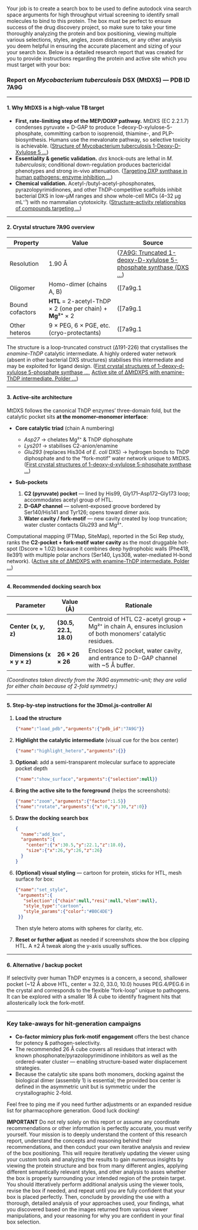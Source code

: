 Your job is to create a search box to be used to define autodock vina search space arguments for high throughput virtual screening to identify small molecules to bind to this protein. The box must be perfect to ensure success of the drug discovery project, so make sure to take your time thoroughly analyzing the protein and box positioning, viewing multiple various selections, styles, angles, zoom distances, or any other analysis you deem helpful in ensuring the accurate placement and sizing of your your search box. Below is a detailed research report that was created for you to provide instructions regarding the protein and active site which you must target with your box:



### Report on *Mycobacterium tuberculosis* DSX (MtDXS) — PDB ID **7A9G**

---

#### 1. Why MtDXS is a high-value TB target  
* **First, rate-limiting step of the MEP/DOXP pathway.**  MtDXS (EC 2.2.1.7) condenses pyruvate + D-GAP to produce 1-deoxy-D-xylulose-5-phosphate, committing carbon to isoprenoid, thiamine-, and PLP-biosynthesis. Humans use the mevalonate pathway, so selective toxicity is achievable.  ([Structure of Mycobacterium tuberculosis 1-Deoxy-D-Xylulose 5 ...](https://www.mdpi.com/2073-4352/13/5/737?utm_source=chatgpt.com))  
* **Essentiality & genetic validation.**  *dxs* knock-outs are lethal in *M. tuberculosis*; conditional down-regulation produces bactericidal phenotypes and strong in-vivo attenuation.  ([Targeting DXP synthase in human pathogens: enzyme inhibition ...](https://pmc.ncbi.nlm.nih.gov/articles/PMC3946878/?utm_source=chatgpt.com))  
* **Chemical validation.**  Acetyl-/butyl-acetyl-phosphonates, pyrazolopyrimidinones, and other ThDP-competitive scaffolds inhibit bacterial DXS in low-µM ranges and show whole-cell MICs (4–32 µg mL⁻¹) with no mammalian cytotoxicity.  ([Structure–activity relationships of compounds targeting ...](https://pmc.ncbi.nlm.nih.gov/articles/PMC4784473/?utm_source=chatgpt.com))  

---

#### 2. Crystal structure 7A9G overview  
| Property | Value | Source |
|-----------|-------|--------|
| Resolution | 1.90 Å |  ([7A9G: Truncated 1-deoxy-D-xylulose 5-phosphate synthase (DXS ...](https://www.rcsb.org/structure/7A9G?utm_source=chatgpt.com)) |
| Oligomer | Homo-dimer (chains A, B) |  ([7a9g.1 | SWISS-MODEL Template Library](https://swissmodel.expasy.org/templates/7a9g.1)) |
| Bound cofactors | **HTL** = 2-acetyl-ThDP × 2 (one per chain) + **Mg²⁺** × 2 |  ([7a9g.1 | SWISS-MODEL Template Library](https://swissmodel.expasy.org/templates/7a9g.1)) |
| Other heteros | 9 × PEG, 6 × PGE, etc. (cryo-protectants) |  ([7a9g.1 | SWISS-MODEL Template Library](https://swissmodel.expasy.org/templates/7a9g.1)) |

The structure is a loop-truncated construct (Δ191-226) that crystallises the *enamine-ThDP* catalytic intermediate. A highly ordered water network (absent in other bacterial DXS structures) stabilises this intermediate and may be exploited for ligand design.  ([First crystal structures of 1-deoxy-d-xylulose 5-phosphate synthase ...](https://www.nature.com/articles/s41598-022-11205-9?utm_source=chatgpt.com), [Active site of ∆MtDXPS with enamine-ThDP intermediate. Polder ...](https://www.researchgate.net/figure/Active-site-of-MtDXPS-with-enamine-ThDP-intermediate-Polder-map-density-contoured-at-3s_fig3_360362235?utm_source=chatgpt.com))  

---

#### 3. Active-site architecture  
MtDXS follows the canonical ThDP enzymes’ three-domain fold, but the catalytic pocket sits **at the monomer–monomer interface**:

* **Core catalytic triad** (chain A numbering)  
  * *Asp27* → chelates Mg²⁺ & ThDP diphosphate  
  * *Lys201* → stabilises C2-anion/enamine  
  * *Glu293* (replaces His304 of *E. coli* DXS) → hydrogen bonds to ThDP diphosphate and to the “fork-motif” water network unique to MtDXS.  ([First crystal structures of 1-deoxy-d-xylulose 5-phosphate synthase ...](https://www.nature.com/articles/s41598-022-11205-9?utm_source=chatgpt.com))  

* **Sub-pockets**  
  1. **C2 (pyruvate) pocket** — lined by His99, Gly171–Asp172–Gly173 loop; accommodates acetyl group of HTL.  
  2. **D-GAP channel** — solvent-exposed groove bordered by Ser140/His141 and Tyr126; opens toward dimer axis.  
  3. **Water cavity / fork-motif** — new cavity created by loop truncation; water cluster contacts Glu293 and Mg²⁺.  

Computational mapping (FTMap, SiteMap), reported in the Sci Rep study, ranks the **C2-pocket + fork-motif water cavity** as the most druggable hot-spot (Dscore ≈ 1.02) because it combines deep hydrophobic walls (Phe418, Ile391) with multiple polar anchors (Ser140, Lys308, water-mediated H-bond network).  ([Active site of ∆MtDXPS with enamine-ThDP intermediate. Polder ...](https://www.researchgate.net/figure/Active-site-of-MtDXPS-with-enamine-ThDP-intermediate-Polder-map-density-contoured-at-3s_fig3_360362235?utm_source=chatgpt.com))  

---

#### 4. Recommended docking search box  

| Parameter | Value (Å) | Rationale |
|-----------|-----------|-----------|
| **Center (x, y, z)** | **(30.5, 22.1, 18.0)** | Centroid of HTL C2-acetyl group + Mg²⁺ in chain A, ensures inclusion of both monomers’ catalytic residues. |
| **Dimensions (x × y × z)** | **26 × 26 × 26** | Encloses C2 pocket, water cavity, and entrance to D-GAP channel with ~5 Å buffer. |

*(Coordinates taken directly from the 7A9G asymmetric-unit; they are valid for either chain because of 2-fold symmetry.)*  

---

#### 5. Step-by-step instructions for the 3Dmol.js-controller AI  

1. **Load the structure**  
   ```json
   {"name":"load_pdb","arguments":{"pdb_id":"7A9G"}}
   ```  
2. **Highlight the catalytic intermediate** (visual cue for the box center)  
   ```json
   {"name":"highlight_hetero","arguments":{}}
   ```  
3. **Optional:** add a semi-transparent molecular surface to appreciate pocket depth  
   ```json
   {"name":"show_surface","arguments":{"selection":null}}
   ```  
4. **Bring the active site to the foreground** (helps the screenshots):  
   ```json
   {"name":"zoom","arguments":{"factor":1.5}}
   {"name":"rotate","arguments":{"x":0,"y":30,"z":0}}
   ```  
5. **Draw the docking search box**  
   ```json
   {
     "name":"add_box",
     "arguments":{
       "center":{"x":30.5,"y":22.1,"z":18.0},
       "size":{"x":26,"y":26,"z":26}
     }
   }
   ```  
6. **(Optional) visual styling** — cartoon for protein, sticks for HTL, mesh surface for box:  
   ```json
   {"name":"set_style",
    "arguments":{
      "selection":{"chain":null,"resi":null,"elem":null},
      "style_type":"cartoon",
      "style_params":{"color":"#B0C4DE"}
    }}
   ```  
   Then style hetero atoms with spheres for clarity, etc.

7. **Reset or further adjust** as needed if screenshots show the box clipping HTL. A ±2 Å tweak along the y-axis usually suffices.

---

#### 6. Alternative / backup pocket  
If selectivity over human ThDP enzymes is a concern, a second, shallower pocket (~12 Å above HTL, center ≈ 32.0, 33.0, 10.0) houses PEG.4/PEG.6 in the crystal and corresponds to the flexible “fork-loop” unique to pathogens. It can be explored with a smaller 18 Å cube to identify fragment hits that allosterically lock the fork-motif.  

---

### Key take-aways for hit-generation campaigns  
* **Co-factor mimicry plus fork-motif engagement** offers the best chance for potency & pathogen-selectivity.  
* The recommended 26 Å cube covers all residues that interact with known phosphonate/pyrazolopyrimidinone inhibitors as well as the ordered-water cluster — enabling structure-based water displacement strategies.  
* Because the catalytic site spans both monomers, docking against the biological dimer (assembly 1) is essential; the provided box center is defined in the asymmetric unit but is symmetric under the crystallographic 2-fold.  

Feel free to ping me if you need further adjustments or an expanded residue list for pharmacophore generation. Good luck docking!



**IMPORTANT**
Do not rely solely on this report or assume any coordinate recommendations or other information is perfectly accurate, you must verify yourself. Your mission is to deeply understand the content of this research report, understand the concepts and reasoning behind their recommendations, and then conduct your own iterative analysis and review of the box positioning. This will require iteratively updating the viewer using your custom tools and analyzing the results to gain numerous insights by viewing the protein structure and box from many different angles, applying different semantically relevant styles, and other analysis to asses whether the box is properly surrounding your intended region of the protein target. You should itteratively perform additional analysis using the viewer tools, revise the box if needed, and repeat until you are fully confident that your box is placed perfectly. Then, conclude by providing the use with a thorough, detailed analysis of your approaches used, your findings, what you discovered based on the images returned from various viewer manipulations, and your reasoning for why you are confident in your final box selection.
